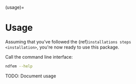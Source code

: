 (usage)=

# Usage

Assuming that you've followed the {ref}`installations steps <installation>`, you're now ready to use this package.

Call the command line interface:

```bash
ndfem --help
```

TODO: Document usage

